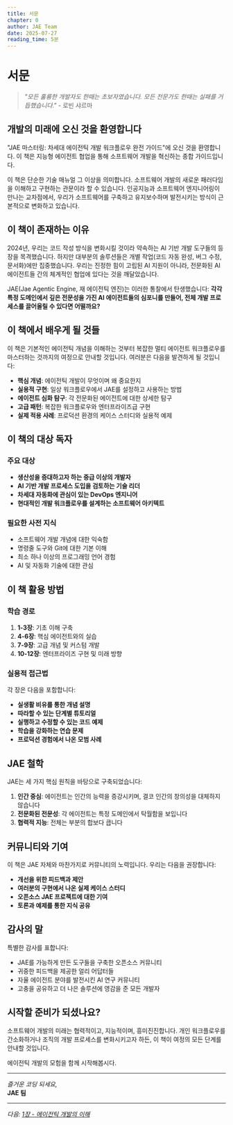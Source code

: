 ```yaml
---
title: 서문
chapter: 0
author: JAE Team
date: 2025-07-27
reading_time: 5분
---
```


# 서문

> *"모든 훌륭한 개발자도 한때는 초보자였습니다. 모든 전문가도 한때는 실패를 거듭했습니다."* - 로빈 샤르마

## 개발의 미래에 오신 것을 환영합니다

"JAE 마스터링: 차세대 에이전틱 개발 워크플로우 완전 가이드"에 오신 것을 환영합니다. 이 책은 지능형 에이전트 협업을 통해 소프트웨어 개발을 혁신하는 종합 가이드입니다.

이 책은 단순한 기술 매뉴얼 그 이상을 의미합니다. 소프트웨어 개발의 새로운 패러다임을 이해하고 구현하는 관문이라 할 수 있습니다. 인공지능과 소프트웨어 엔지니어링이 만나는 교차점에서, 우리가 소프트웨어를 구축하고 유지보수하며 발전시키는 방식이 근본적으로 변화하고 있습니다.

## 이 책이 존재하는 이유

2024년, 우리는 코드 작성 방식을 변화시킬 것이라 약속하는 AI 기반 개발 도구들의 등장을 목격했습니다. 하지만 대부분의 솔루션들은 개별 작업(코드 자동 완성, 버그 수정, 문서화)에만 집중했습니다. 우리는 진정한 힘이 고립된 AI 지원이 아니라, 전문화된 AI 에이전트들 간의 체계적인 협업에 있다는 것을 깨달았습니다.

JAE(Jae Agentic Engine, 재 에이전틱 엔진)는 이러한 통찰에서 탄생했습니다: **각각 특정 도메인에서 깊은 전문성을 가진 AI 에이전트들의 심포니를 만들어, 전체 개발 프로세스를 끌어올릴 수 있다면 어떨까요?**

## 이 책에서 배우게 될 것들

이 책은 기본적인 에이전틱 개념을 이해하는 것부터 복잡한 멀티 에이전트 워크플로우를 마스터하는 것까지의 여정으로 안내할 것입니다. 여러분은 다음을 발견하게 될 것입니다:

- **핵심 개념**: 에이전틱 개발이 무엇이며 왜 중요한지
- **실용적 구현**: 일상 워크플로우에서 JAE를 설정하고 사용하는 방법
- **에이전트 심화 탐구**: 각 전문화된 에이전트에 대한 상세한 탐구
- **고급 패턴**: 복잡한 워크플로우와 엔터프라이즈급 구현
- **실제 적용 사례**: 프로덕션 환경의 케이스 스터디와 실용적 예제

## 이 책의 대상 독자

### 주요 대상
- **생산성을 증대하고자 하는 중급 이상의 개발자**
- **AI 기반 개발 프로세스 도입을 검토하는 기술 리더**
- **차세대 자동화에 관심이 있는 DevOps 엔지니어**
- **현대적인 개발 워크플로우를 설계하는 소프트웨어 아키텍트**

### 필요한 사전 지식
- 소프트웨어 개발 개념에 대한 익숙함
- 명령줄 도구와 Git에 대한 기본 이해
- 최소 하나 이상의 프로그래밍 언어 경험
- AI 및 자동화 기술에 대한 관심

## 이 책 활용 방법

### 학습 경로
1. **1-3장**: 기초 이해 구축
2. **4-6장**: 핵심 에이전트와의 실습
3. **7-9장**: 고급 개념 및 커스텀 개발
4. **10-12장**: 엔터프라이즈 구현 및 미래 방향

### 실용적 접근법
각 장은 다음을 포함합니다:
- **실생활 비유를 통한 개념 설명**
- **따라할 수 있는 단계별 튜토리얼**
- **실행하고 수정할 수 있는 코드 예제**
- **학습을 강화하는 연습 문제**
- **프로덕션 경험에서 나온 모범 사례**

## JAE 철학

JAE는 세 가지 핵심 원칙을 바탕으로 구축되었습니다:

1. **인간 중심**: 에이전트는 인간의 능력을 증강시키며, 결코 인간의 창의성을 대체하지 않습니다
2. **전문화된 전문성**: 각 에이전트는 특정 도메인에서 탁월함을 보입니다
3. **협력적 지능**: 전체는 부분의 합보다 큽니다

## 커뮤니티와 기여

이 책은 JAE 자체와 마찬가지로 커뮤니티의 노력입니다. 우리는 다음을 권장합니다:
- **개선을 위한 피드백과 제안**
- **여러분의 구현에서 나온 실제 케이스 스터디**
- **오픈소스 JAE 프로젝트에 대한 기여**
- **토론과 예제를 통한 지식 공유**

## 감사의 말

특별한 감사를 표합니다:
- JAE를 가능하게 만든 도구들을 구축한 오픈소스 커뮤니티
- 귀중한 피드백을 제공한 얼리 어답터들
- 자율 에이전트 분야를 발전시킨 AI 연구 커뮤니티
- 고충을 공유하고 더 나은 솔루션에 영감을 준 모든 개발자

## 시작할 준비가 되셨나요?

소프트웨어 개발의 미래는 협력적이고, 지능적이며, 흥미진진합니다. 개인 워크플로우를 간소화하거나 조직의 개발 프로세스를 변화시키고자 하든, 이 책이 여정의 모든 단계를 안내할 것입니다.

에이전틱 개발의 모험을 함께 시작해봅시다.

---

*즐거운 코딩 되세요,*  
**JAE 팀**

---

*다음: [1장 - 에이전틱 개발의 이해](01-introduction.md)*